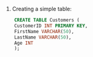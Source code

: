 1. Creating a simple table:

```sql
    CREATE TABLE Customers (
    CustomerID INT PRIMARY KEY,
    FirstName VARCHAR(50),
    LastName VARCHAR(50),
    Age INT
    );
```
